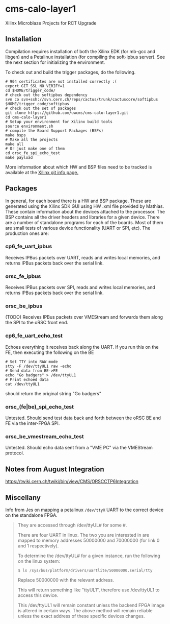 cms-calo-layer1
===============

Xilinx Microblaze Projects for RCT Upgrade 

Installation
------------

Compilation requires installation of both the Xilinx EDK (for mb-gcc and libgen)
and a Petalinux installation (for compiling the soft-ipbus server).  See the
next section for initializing the environment.

To check out and build the trigger packages, do the following.

```shell
# 904 certificates are not installed correctly :(
export GIT_SSL_NO_VERIFY=1
cd $HOME/trigger_code/
# check out the softipbus dependency
svn co svn+ssh://svn.cern.ch/reps/cactus/trunk/cactuscore/softipbus $HOME/trigger_code/softipbus
# check out the set of packages
git clone https://github.com/uwcms/cms-calo-layer1.git
cd cms-calo-layer1
# Setup your environment for Xilinx build tools
source environment.sh
# compile the Board Support Packages (BSPs)
make bsps
# Make all the projects
make all
# Or just make one of them
cd orsc_fe_spi_echo_test 
make payload
```

More information about which HW and BSP files need to be tracked is available at the [Xilinx git info page.](http://www.xilinx.com/support/documentation/sw_manuals/xilinx14_4/SDK_Doc/reference/sdk_u_cvs.htm)


Packages
--------

In general, for each board there is a HW and BSP package.  These are generated
using the Xilinx SDK GUI using HW .xml file provided by Mathias.  These contain
information about the devices attached to the processor.  The BSP contains all
the driver headers and libraries for a given device.   There are a number of
standalone programs for each of the boards.   Most of them are small tests of
various device functionality (UART or SPI, etc).  The production ones are:

### cp6_fe_uart_ipbus ###

Receives IPBus packets over UART, reads and writes local memories, and returns
IPBus packets back over the serial link.

### orsc_fe_ipbus ###

Receives IPBus packets over SPI, reads and writes local memories, and returns
IPBus packets back over the serial link.

### orsc_be_ipbus ###

(TODO) Receives IPBus packets over VMEStream and forwards them along the SPI to
the oRSC front end.

### cp6_fe_uart_echo_test ###

Echoes everything it receives back along the UART. If you run this on the FE,
then executing the following on the BE
```
# Set TTY into RAW mode
stty -F /dev/ttyUL1 raw -echo
# Send data from BE->FE
echo "Go badgers" > /dev/ttyUL1
# Print echoed data
cat /dev/ttyUL1
```
should return the original string "Go badgers"


### orsc_(fe|be)_spi_echo_test ###

Untested. Should send test data back and forth between the oRSC BE and FE via
the inter-FPGA SPI.

### orsc_be_vmestream_echo_test ###

Untested. Should echo data sent from a "VME PC" via the VMEStream protocol.

Notes from August Integration
-----------------------------

https://twiki.cern.ch/twiki/bin/view/CMS/ORSCCTP6Integration

Miscellany
----------

Info from Jes on mapping a petalinux ``/dev/ttyX`` UART to the correct device on
the standalone FPGA.

> They are accessed through /dev/ttyUL# for some #.
> 
> There are four UART in linux.  The two you are interested in are mapped to
> memory addresses 50000000 and 70000000 (for link 0 and 1 respectively).
> 
> To determine the /dev/ttyUL# for a given instance, run the following on
> the linux system:
> 
> ``$ ls /sys/bus/platform/drivers/uartlite/50000000.serial/tty``
> 
> Replace 50000000 with the relevant address.
> 
> This will return something like "ttyUL1", therefore use /dev/ttyUL1 to
> access this device.
> 
> This /dev/ttyUL1 will remain constant unless the backend FPGA image is
> altered in certain ways.  The above method will remain reliable unless the
> exact address of these specific devices changes.
